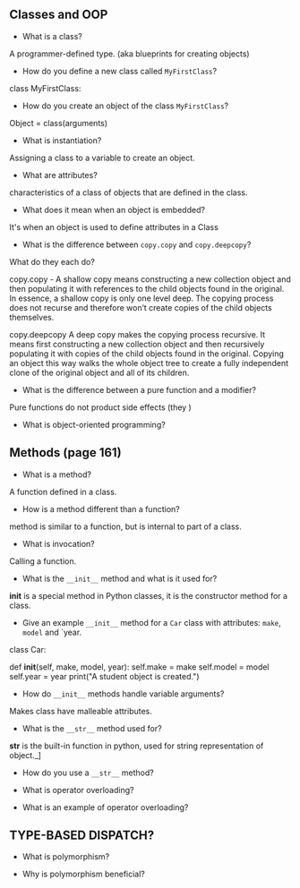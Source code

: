 ## Classes and OOP

- What is a class?

A programmer-defined type. (aka blueprints for creating objects)

- How do you define a new class called `MyFirstClass`?

class MyFirstClass:

- How do you create an object of the class `MyFirstClass`?

Object = class(arguments)

- What is instantiation?

Assigning a class to a variable to create an object.

- What are attributes?

characteristics of a class of objects that are defined in the class.

- What does it mean when an object is embedded?

It's when an object is used to define attributes in a Class

- What is the difference between `copy.copy` and `copy.deepcopy`?

What do they each do?

copy.copy - A shallow copy means constructing a new collection object and then populating it with references to the child objects found in the original. In essence, a shallow copy is only one level deep. The copying process does not recurse and therefore won’t create copies of the child objects themselves.

copy.deepcopy A deep copy makes the copying process recursive. It means first constructing a new collection object and then recursively populating it with copies of the child objects found in the original. Copying an object this way walks the whole object tree to create a fully independent clone of the original object and all of its children.

- What is the difference between a pure function and a modifier?

Pure functions do not product side effects (they )

- What is object-oriented programming?

## Methods (page 161)

- What is a method?

A function defined in a class.

- How is a method different than a function?

 method is similar to a function, but is internal to part of a class.

- What is invocation?

Calling a function.

- What is the `__init__` method and what is it used for?

__init__ is a special method in Python classes, it is the constructor method for a class.

- Give an example `__init__` method for a `Car` class with attributes:
`make`, `model` and `year.

class Car:

def __init__(self, make,  model, year):
            self.make = make
            self.model = model
            self.year = year
            print("A student object is created.")

- How do `__init__` methods handle variable arguments?

Makes class have malleable attributes.

- What is the `__str__` method used for?

__str__ is the built-in function in python, used for string representation of object._]

- How do you use a `__str__` method?



- What is operator overloading?



- What is an example of operator overloading?


## TYPE-BASED DISPATCH?

- What is polymorphism?

- Why is polymorphism beneficial?
